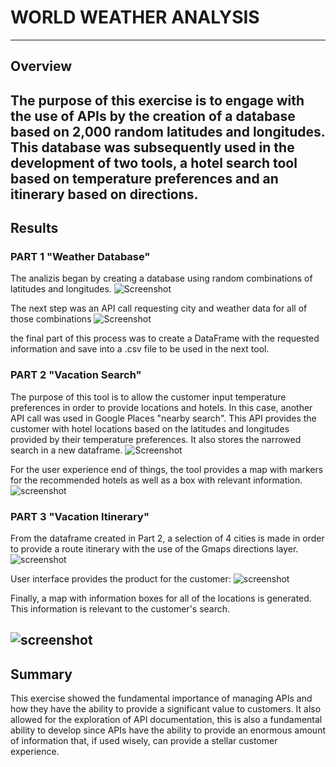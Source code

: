 # WORLD WEATHER ANALYSIS
----
## Overview
The purpose of this exercise is to engage with the use of APIs by the creation of a database based on 2,000 random latitudes and longitudes. This database was subsequently used in the development of two tools, a hotel search tool based on temperature preferences and an itinerary based on directions.
----
## Results
### PART 1 "Weather Database"
The analizis began by creating a database using random combinations of latitudes and longitudes.
![Screenshot](lats_lngs_random.png)

The next step was an API call requesting city and weather data for all of those combinations
![Screenshot](combinations_API_calls.png)

the final part of this process was to create a DataFrame with the requested information and save into a .csv file to be used in the next tool.

### PART 2 "Vacation Search"

The purpose of this tool is to allow the customer input temperature preferences in order to provide locations and hotels. In this case, another API call was used in Google Places "nearby search". This API provides the customer with hotel locations based on the latitudes and longitudes provided by their temperature preferences. It also stores the narrowed search in a new dataframe.
![Screenshot](nearby_search_API_calls.png)

For the user experience end of things, the tool provides a map with markers for the recommended hotels as well as a box with relevant information.
![screenshot](WeatherPy_vacation_map.png)

### PART 3 "Vacation Itinerary"

From the dataframe created in Part 2, a selection of 4 cities is made in order to provide a route itinerary with the use of the Gmaps directions layer.
![screenshot](driving_directions.png)

User interface provides the product for the customer:
![screenshot](WeatherPy_travel_map.png)

Finally, a map with information boxes for all of the locations is generated. This information is relevant to the customer's search.

![screenshot](WeatherPy_travel_map_markers.png)
----
## Summary 

This exercise showed the fundamental importance of managing APIs and how they have the ability to provide a significant value to customers. It also allowed for the exploration of API documentation, this is also a fundamental ability to develop since APIs have the ability to provide an enormous amount of information that, if used wisely, can provide a stellar customer experience.